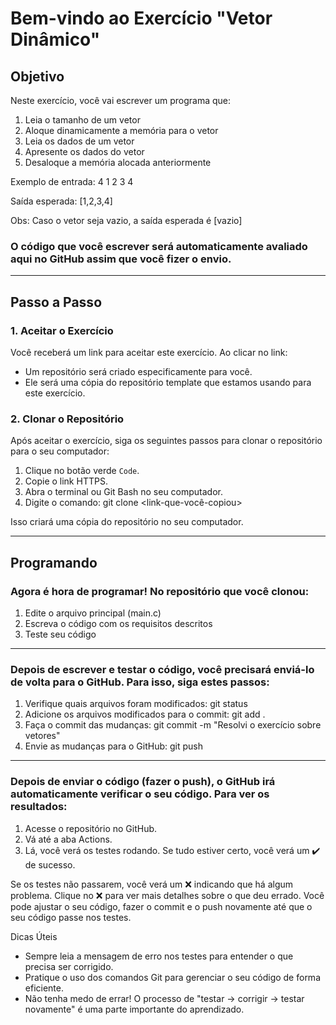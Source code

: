 # Bem-vindo ao Exercício "Vetor Dinâmico"

## Objetivo
Neste exercício, você vai escrever um programa que:
1. Leia o tamanho de um vetor
2. Aloque dinamicamente a memória para o vetor
3. Leia os dados de um vetor
4. Apresente os dados do vetor
5. Desaloque a memória alocada anteriormente

Exemplo de entrada:
4
1 2 3 4

Saída esperada:
[1,2,3,4]

Obs: Caso o vetor seja vazio, a saída esperada é [vazio]

### O código que você escrever será automaticamente avaliado aqui no GitHub assim que você fizer o envio. ###
---

## Passo a Passo

### 1. Aceitar o Exercício
Você receberá um link para aceitar este exercício. Ao clicar no link:
- Um repositório será criado especificamente para você.
- Ele será uma cópia do repositório template que estamos usando para este exercício.

### 2. Clonar o Repositório
Após aceitar o exercício, siga os seguintes passos para clonar o repositório para o seu computador:
1. Clique no botão verde `Code`.
2. Copie o link HTTPS.
3. Abra o terminal ou Git Bash no seu computador.
4. Digite o comando:
   git clone <link-que-você-copiou>

Isso criará uma cópia do repositório no seu computador.

---
## Programando 
### Agora é hora de programar! No repositório que você clonou:

 1. Edite o arquivo principal (main.c)
 2. Escreva o código com os requisitos descritos
 3. Teste seu código

---
### Depois de escrever e testar o código, você precisará enviá-lo de volta para o GitHub. Para isso, siga estes passos:

1. Verifique quais arquivos foram modificados: git status
2. Adicione os arquivos modificados para o commit: git add .
3. Faça o commit das mudanças: git commit -m "Resolvi o exercício sobre vetores"
4. Envie as mudanças para o GitHub: git push

---
### Depois de enviar o código (fazer o push), o GitHub irá automaticamente verificar o seu código. Para ver os resultados:
1. Acesse o repositório no GitHub.
2. Vá até a aba Actions.
3. Lá, você verá os testes rodando. Se tudo estiver certo, você verá um ✔️ de sucesso.

Se os testes não passarem, você verá um ❌ indicando que há algum problema.
Clique no ❌ para ver mais detalhes sobre o que deu errado.
Você pode ajustar o seu código, fazer o commit e o push novamente até que o seu código passe nos testes.

Dicas Úteis

* Sempre leia a mensagem de erro nos testes para entender o que precisa ser corrigido.
* Pratique o uso dos comandos Git para gerenciar o seu código de forma eficiente.
* Não tenha medo de errar! O processo de "testar -> corrigir -> testar novamente" é uma parte importante do aprendizado.
